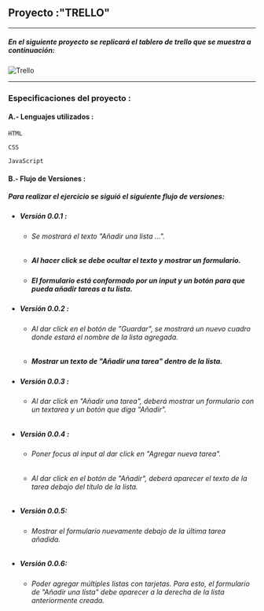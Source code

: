 
## Proyecto :"TRELLO"
***
##### En el siguiente proyecto se replicará el tablero de trello que se muestra a continuación:
![Trello](https://media.giphy.com/media/l1J9Ai0amYnS22ChW/giphy.gif)

***
### Especificaciones del proyecto :   

#### A.- Lenguajes utilizados :

~~~
HTML
~~~
~~~
CSS
~~~
~~~
JavaScript
~~~

#### B.- Flujo de Versiones :
##### Para realizar el ejercicio se siguió el siguiente flujo de versiones:
* #####  Versión 0.0.1 :
  *  ###### Se mostrará el texto "Añadir una lista ...".
  *  ##### Al hacer click se debe ocultar el texto y mostrar un formulario.
  *  ##### El formulario está conformado por un input y un botón para que pueda añadir tareas a tu lista.   

* #####  Versión 0.0.2 :
   *  ###### Al dar click en el botón de "Guardar", se mostrará un nuevo cuadro donde estará el nombre de la lista agregada.
   *  ##### Mostrar un texto de "Añadir una tarea" dentro de la lista.

* #####  Versión 0.0.3 :
   *  ###### Al dar click en "Añadir una tarea", deberá mostrar un formulario con un textarea y un botón que diga "Añadir".

* #####  Versión 0.0.4 :
   *  ###### Poner focus al input al dar click en "Agregar nueva tarea".
   *  ###### Al dar click en el botón de "Añadir", deberá aparecer el texto de la tarea debajo del título de la lista.

* #####  Versión 0.0.5:
  *  ###### Mostrar el formulario nuevamente debajo de la última tarea añadida.

* #####  Versión 0.0.6:
  *  ###### Poder agregar múltiples listas con tarjetas. Para esto, el formulario de "Añadir una lista" debe aparecer a la derecha de la lista anteriormente creada.
